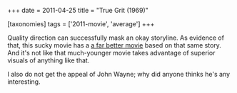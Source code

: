 +++
date = 2011-04-25
title = "True Grit (1969)"

[taxonomies]
tags = ['2011-movie', 'average']
+++

Quality direction can successfully mask an okay storyline. As evidence
of that, this sucky movie has a [a far better movie] based on that same
story. And it\'s not like that much-younger movie takes advantage of
superior visuals of anything like that.

I also do not get the appeal of John Wayne; why did anyone thinks he\'s
any interesting.

  [a far better movie]: http://movies.tshepang.net/true-grit-2010
